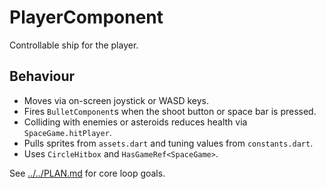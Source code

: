 # PlayerComponent

Controllable ship for the player.

## Behaviour

- Moves via on-screen joystick or WASD keys.
- Fires `BulletComponent`s when the shoot button or space bar is pressed.
- Colliding with enemies or asteroids reduces health via `SpaceGame.hitPlayer`.
- Pulls sprites from `assets.dart` and tuning values from `constants.dart`.
- Uses `CircleHitbox` and `HasGameRef<SpaceGame>`.

See [../../PLAN.md](../../PLAN.md) for core loop goals.
